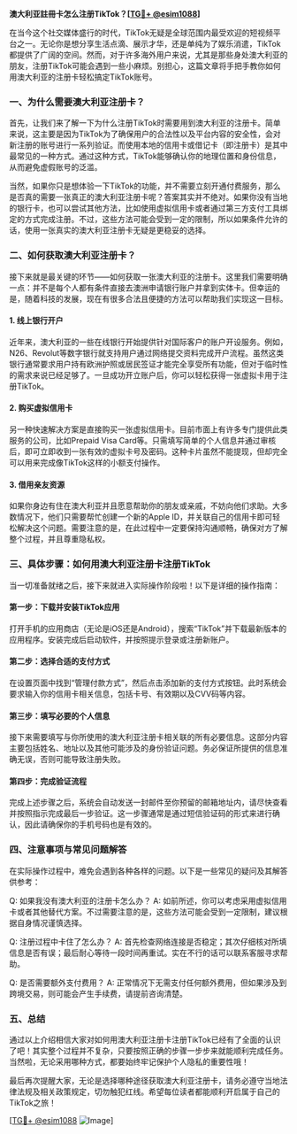 **澳大利亚註冊卡怎么注册TikTok？[[TG💪+ @esim1088](https://t.me/s/esim1088)]**

在当今这个社交媒体盛行的时代，TikTok无疑是全球范围内最受欢迎的短视频平台之一。无论你是想分享生活点滴、展示才华，还是单纯为了娱乐消遣，TikTok都提供了广阔的空间。然而，对于许多海外用户来说，尤其是那些身处澳大利亚的朋友，注册TikTok可能会遇到一些小麻烦。别担心，这篇文章将手把手教你如何用澳大利亚的注册卡轻松搞定TikTok账号。

### 一、为什么需要澳大利亚注册卡？

首先，让我们来了解一下为什么注册TikTok时需要用到澳大利亚的注册卡。简单来说，这主要是因为TikTok为了确保用户的合法性以及平台内容的安全性，会对新注册的账号进行一系列验证。而使用本地的信用卡或借记卡（即注册卡）是其中最常见的一种方式。通过这种方式，TikTok能够确认你的地理位置和身份信息，从而避免虚假账号的泛滥。

当然，如果你只是想体验一下TikTok的功能，并不需要立刻开通付费服务，那么是否真的需要一张真正的澳大利亚注册卡呢？答案其实并不绝对。如果你没有当地的银行卡，也可以尝试其他方法，比如使用虚拟信用卡或者通过第三方支付工具绑定的方式完成注册。不过，这些方法可能会受到一定的限制，所以如果条件允许的话，使用一张真实的澳大利亚注册卡无疑是更稳妥的选择。

### 二、如何获取澳大利亚注册卡？

接下来就是最关键的环节——如何获取一张澳大利亚的注册卡。这里我们需要明确一点：并不是每个人都有条件直接去澳洲申请银行账户并拿到实体卡。但幸运的是，随着科技的发展，现在有很多合法且便捷的方法可以帮助我们实现这一目标。

#### 1. **线上银行开户**
近年来，澳大利亚的一些在线银行开始提供针对国际客户的账户开设服务。例如，N26、Revolut等数字银行就支持用户通过网络提交资料完成开户流程。虽然这类银行通常要求用户持有欧洲护照或居民签证才能完全享受所有功能，但对于临时性的需求来说已经足够了。一旦成功开立账户后，你可以轻松获得一张虚拟卡用于注册TikTok。

#### 2. **购买虚拟信用卡**
另一种快速解决方案是直接购买一张虚拟信用卡。目前市面上有许多专门提供此类服务的公司，比如Prepaid Visa Card等。只需填写简单的个人信息并通过审核后，即可立即收到一张有效的虚拟卡号及密码。这种卡片虽然不能提现，但却完全可以用来完成像TikTok这样的小额支付操作。

#### 3. **借用亲友资源**
如果你身边有住在澳大利亚并且愿意帮助你的朋友或亲戚，不妨向他们求助。大多数情况下，他们只需要帮忙创建一个新的Apple ID，并关联自己的信用卡即可轻松解决这个问题。需要注意的是，在此过程中一定要保持沟通顺畅，确保对方了解整个过程，并且尊重隐私权。

### 三、具体步骤：如何用澳大利亚注册卡注册TikTok

当一切准备就绪之后，接下来就进入实际操作阶段啦！以下是详细的操作指南：

#### 第一步：下载并安装TikTok应用
打开手机的应用商店（无论是iOS还是Android），搜索“TikTok”并下载最新版本的应用程序。安装完成后启动软件，并按照提示登录或注册新账户。

#### 第二步：选择合适的支付方式
在设置页面中找到“管理付款方式”，然后点击添加新的支付方式按钮。此时系统会要求输入你的信用卡相关信息，包括卡号、有效期以及CVV码等内容。

#### 第三步：填写必要的个人信息
接下来需要填写与你所使用的澳大利亚注册卡相关联的所有必要信息。这部分内容主要包括姓名、地址以及其他可能涉及的身份验证问题。务必保证所提供的信息准确无误，否则可能导致注册失败。

#### 第四步：完成验证流程
完成上述步骤之后，系统会自动发送一封邮件至你预留的邮箱地址内，请尽快查看并按照指示完成最后一步验证。这一步骤通常是通过短信验证码的形式来进行确认，因此请确保你的手机号码也是有效的。

### 四、注意事项与常见问题解答

在实际操作过程中，难免会遇到各种各样的问题。以下是一些常见的疑问及其解答供参考：

Q: 如果我没有澳大利亚的注册卡怎么办？
A: 如前所述，你可以考虑采用虚拟信用卡或者其他替代方案。不过需要注意的是，这些方法可能会受到一定限制，建议根据自身情况谨慎选择。

Q: 注册过程中卡住了怎么办？
A: 首先检查网络连接是否稳定；其次仔细核对所填信息是否有误；最后耐心等待一段时间再重试。实在不行的话可以联系客服寻求帮助。

Q: 是否需要额外支付费用？
A: 正常情况下无需支付任何额外费用，但如果涉及到跨境交易，则可能会产生手续费，请提前咨询清楚。

### 五、总结

通过以上介绍相信大家对如何用澳大利亚注册卡注册TikTok已经有了全面的认识了吧！其实整个过程并不复杂，只要按照正确的步骤一步步来就能顺利完成任务。当然啦，无论采用哪种方式，都要始终牢记保护个人隐私的重要性哦！

最后再次提醒大家，无论是选择哪种途径获取澳大利亚注册卡，请务必遵守当地法律法规及相关政策规定，切勿触犯红线。希望每位读者都能顺利开启属于自己的TikTok之旅！

[[TG💪+ @esim1088](https://t.me/s/esim1088) ![Image](https://i.postimg.cc/4NQfJmqS/Snipaste-2025-05-13-00-14-12.png)]